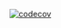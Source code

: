 [![codecov](https://codecov.io/gh/DeadInside1924/DotNet/branch/master/graph/badge.svg?token=U142G0R3JK)](https://codecov.io/gh/DeadInside1924/DotNet)

